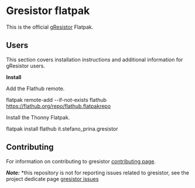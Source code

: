 # Gresistor flatpak

This is the official [gResistor](https://github.com/stethewwolf/gResistor) Flatpak.

Users
-----------------------

This section covers installation instructions and additional information for gResistor users.

**Install**

Add the Flathub remote.

flatpak remote-add --if-not-exists flathub https://flathub.org/repo/flathub.flatpakrepo

Install the Thonny Flatpak.

flatpak install flathub it.stefano_prina.gresistor

Contributing 
-----------------------

For information on contributing to gresistor [contributing page](/CONTRIBUTING.md).

***Note:*** *this repository is not for reporting issues related to gresistor, see the project dedicate page [gresistor issues](https://gitlab.com/a2488/gresistor/-/issues)

